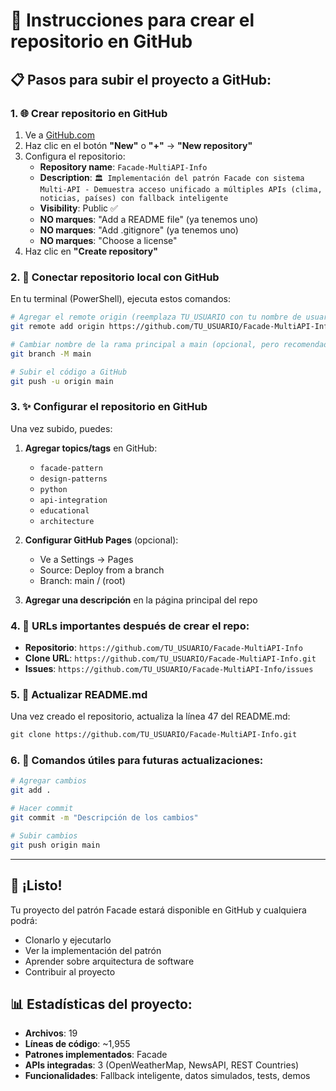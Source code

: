 # 🚀 Instrucciones para crear el repositorio en GitHub

## 📋 Pasos para subir el proyecto a GitHub:

### 1. 🌐 Crear repositorio en GitHub
1. Ve a [GitHub.com](https://github.com)
2. Haz clic en el botón **"New"** o **"+"** → **"New repository"**
3. Configura el repositorio:
   - **Repository name**: `Facade-MultiAPI-Info`
   - **Description**: `🏛️ Implementación del patrón Facade con sistema Multi-API - Demuestra acceso unificado a múltiples APIs (clima, noticias, países) con fallback inteligente`
   - **Visibility**: Public ✅
   - **NO marques**: "Add a README file" (ya tenemos uno)
   - **NO marques**: "Add .gitignore" (ya tenemos uno)
   - **NO marques**: "Choose a license"
4. Haz clic en **"Create repository"**

### 2. 🔗 Conectar repositorio local con GitHub
En tu terminal (PowerShell), ejecuta estos comandos:

```bash
# Agregar el remote origin (reemplaza TU_USUARIO con tu nombre de usuario de GitHub)
git remote add origin https://github.com/TU_USUARIO/Facade-MultiAPI-Info.git

# Cambiar nombre de la rama principal a main (opcional, pero recomendado)
git branch -M main

# Subir el código a GitHub
git push -u origin main
```

### 3. ✨ Configurar el repositorio en GitHub
Una vez subido, puedes:

1. **Agregar topics/tags** en GitHub:
   - `facade-pattern`
   - `design-patterns`
   - `python`
   - `api-integration`
   - `educational`
   - `architecture`

2. **Configurar GitHub Pages** (opcional):
   - Ve a Settings → Pages
   - Source: Deploy from a branch
   - Branch: main / (root)

3. **Agregar una descripción** en la página principal del repo

### 4. 🎯 URLs importantes después de crear el repo:
- **Repositorio**: `https://github.com/TU_USUARIO/Facade-MultiAPI-Info`
- **Clone URL**: `https://github.com/TU_USUARIO/Facade-MultiAPI-Info.git`
- **Issues**: `https://github.com/TU_USUARIO/Facade-MultiAPI-Info/issues`

### 5. 📝 Actualizar README.md
Una vez creado el repositorio, actualiza la línea 47 del README.md:
```markdown
git clone https://github.com/TU_USUARIO/Facade-MultiAPI-Info.git
```

### 6. 🔄 Comandos útiles para futuras actualizaciones:
```bash
# Agregar cambios
git add .

# Hacer commit
git commit -m "Descripción de los cambios"

# Subir cambios
git push origin main
```

---

## 🎉 ¡Listo!
Tu proyecto del patrón Facade estará disponible en GitHub y cualquiera podrá:
- Clonarlo y ejecutarlo
- Ver la implementación del patrón
- Aprender sobre arquitectura de software
- Contribuir al proyecto

## 📊 Estadísticas del proyecto:
- **Archivos**: 19
- **Líneas de código**: ~1,955
- **Patrones implementados**: Facade
- **APIs integradas**: 3 (OpenWeatherMap, NewsAPI, REST Countries)
- **Funcionalidades**: Fallback inteligente, datos simulados, tests, demos 
